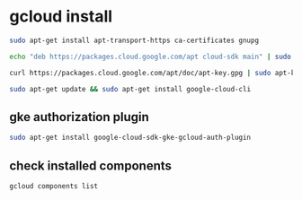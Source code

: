 # gcloud install

```sh
sudo apt-get install apt-transport-https ca-certificates gnupg

echo "deb https://packages.cloud.google.com/apt cloud-sdk main" | sudo tee -a /etc/apt/sources.list.d/google-cloud-sdk.list

curl https://packages.cloud.google.com/apt/doc/apt-key.gpg | sudo apt-key add -

sudo apt-get update && sudo apt-get install google-cloud-cli
```

## gke authorization plugin

```sh
sudo apt-get install google-cloud-sdk-gke-gcloud-auth-plugin
```

## check installed components

```sh
gcloud components list
```
